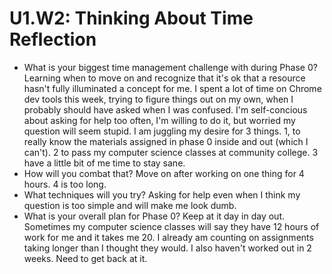 # U1.W2: Thinking About Time Reflection

* What is your biggest time management challenge with during Phase 0? 
Learning when to move on and recognize that it's ok that a resource hasn't fully illuminated a concept for me. I spent a lot of time on Chrome dev tools this week, trying to figure things out on my own, when I probably should have asked when I was confused. I'm self-concious about asking for help too often, I'm willing to do it, but worried my question will seem stupid. I am juggling my desire for 3 things. 1, to really know the materials assigned in phase 0 inside and out (which I can't). 2 to pass my computer science classes at community college. 3 have a little bit of me time to stay sane.
* How will you combat that? 
Move on after working on one thing for 4 hours. 4 is too long. 
* What techniques will you try?
Asking for help even when I think my question is too simple and will make me look dumb.
* What is your overall plan for Phase 0?
Keep at it day in day out. Sometimes my computer science classes will say they have 12 hours of work for me and it takes me 20. I already am counting on assignments taking longer than I thought they would. I also haven't worked out in 2 weeks. Need to get back at it.